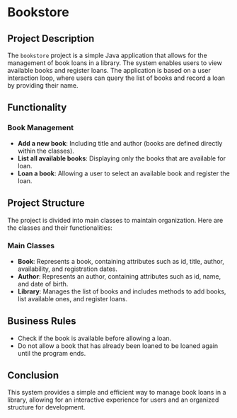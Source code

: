 # Bookstore

## Project Description

The `bookstore` project is a simple Java application that allows for the management of book loans in a library. The system enables users to view available books and register loans. The application is based on a user interaction loop, where users can query the list of books and record a loan by providing their name.

## Functionality

### Book Management

- **Add a new book**: Including title and author (books are defined directly within the classes).
- **List all available books**: Displaying only the books that are available for loan.
- **Loan a book**: Allowing a user to select an available book and register the loan.

## Project Structure

The project is divided into main classes to maintain organization. Here are the classes and their functionalities:

### Main Classes

- **Book**: Represents a book, containing attributes such as id, title, author, availability, and registration dates.
- **Author**: Represents an author, containing attributes such as id, name, and date of birth.
- **Library**: Manages the list of books and includes methods to add books, list available ones, and register loans.

## Business Rules

- Check if the book is available before allowing a loan.
- Do not allow a book that has already been loaned to be loaned again until the program ends.

## Conclusion

This system provides a simple and efficient way to manage book loans in a library, allowing for an interactive experience for users and an organized structure for development.
